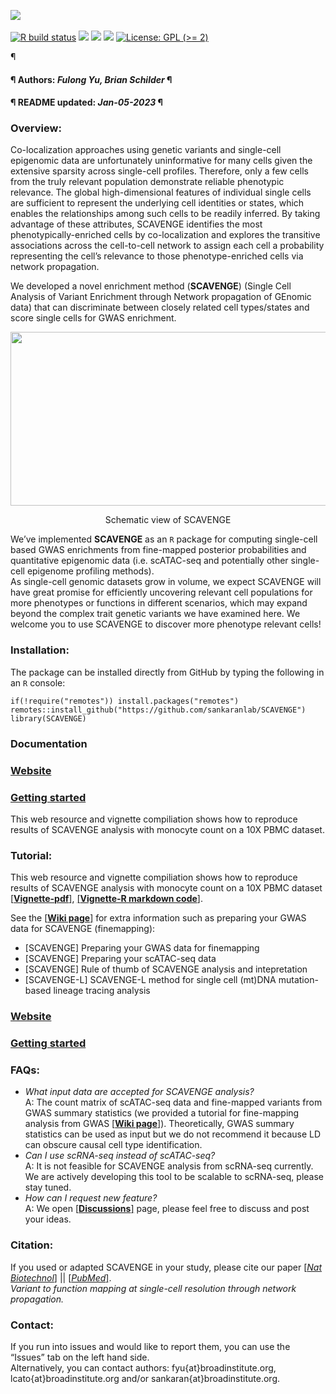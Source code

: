[![](https://img.shields.io/badge/devel%20version-1.0.2-black.svg)](https://github.com/sankaranlab/SCAVENGE)<br><br>
[![R build
status](https://github.com/sankaranlab/SCAVENGE/workflows/rworkflows/badge.svg)](https://github.com/sankaranlab/SCAVENGE/actions)
[![](https://img.shields.io/github/last-commit/sankaranlab/SCAVENGE.svg)](https://github.com/sankaranlab/SCAVENGE/commits/master)
[![](https://img.shields.io/github/languages/code-size/sankaranlab/SCAVENGE.svg)](https://github.com/sankaranlab/SCAVENGE)
[![](https://app.codecov.io/gh/sankaranlab/SCAVENGE/branch/master/graph/badge.svg)](https://app.codecov.io/gh/sankaranlab/SCAVENGE)
[![License: GPL (\>=
2)](https://img.shields.io/badge/license-GPL%20(%3E=%202)-blue.svg)](https://cran.r-project.org/web/licenses/GPL%20(%3E=%202))

¶ <h4> ¶ Authors: <i>Fulong Yu, Brian Schilder</i> ¶ </h4>
<h4> ¶ README updated: <i>Jan-05-2023</i> ¶ </h4>

<!-- To modify Package/Title/Description/Authors fields, edit the DESCRIPTION file -->


### Overview:

Co-localization approaches using genetic variants and single-cell
epigenomic data are unfortunately uninformative for many cells given the
extensive sparsity across single-cell profiles. Therefore, only a few
cells from the truly relevant population demonstrate reliable phenotypic
relevance. The global high-dimensional features of individual single
cells are sufficient to represent the underlying cell identities or
states, which enables the relationships among such cells to be readily
inferred. By taking advantage of these attributes, SCAVENGE identifies
the most phenotypically-enriched cells by co-localization and explores
the transitive associations across the cell-to-cell network to assign
each cell a probability representing the cell’s relevance to those
phenotype-enriched cells via network propagation.

We developed a novel enrichment method (**SCAVENGE**) (Single Cell
Analysis of Variant Enrichment through Network propagation of GEnomic
data) that can discriminate between closely related cell types/states
and score single cells for GWAS enrichment.

<div align="center">

<img src="image/schematic-view_1.png" width="680" height="278">

</div>

<p align="center">
Schematic view of SCAVENGE
</p>

We’ve implemented **SCAVENGE** as an `R` package for computing
single-cell based GWAS enrichments from fine-mapped posterior
probabilities and quantitative epigenomic data (i.e. scATAC-seq and
potentially other single-cell epigenome profiling methods).  
As single-cell genomic datasets grow in volume, we expect SCAVENGE will
have great promise for efficiently uncovering relevant cell populations
for more phenotypes or functions in different scenarios, which may
expand beyond the complex trait genetic variants we have examined here.
We welcome you to use SCAVENGE to discover more phenotype relevant
cells!

### Installation:
The package
can be installed directly from GitHub by typing the following in an
`R` console:

    if(!require("remotes")) install.packages("remotes")
    remotes::install_github("https://github.com/sankaranlab/SCAVENGE")
    library(SCAVENGE)

### Documentation
 
### [Website](https://sankaranlab.github.io/SCAVENGE)
### [Getting started](https://sankaranlab.github.io/SCAVENGE/articles/SCAVENGE)
This web resource and vignette compiliation shows how to reproduce results of
SCAVENGE analysis with monocyte count on a 10X PBMC dataset.

### Tutorial:

This web resource and vignette compiliation shows how to reproduce
results of SCAVENGE analysis with monocyte count on a 10X PBMC dataset
[\[**Vignette-pdf**\]](doc/SCAVENGE-vignette.pdf), [\[**Vignette-R
markdown code**\]](doc/SCAVENGE-vignette.Rmd).

See the [\[**Wiki page**\]](https://github.com/sankaranlab/SCAVENGE/wiki) for extra
information such as preparing your GWAS data for SCAVENGE (finemapping):
- [SCAVENGE] Preparing your GWAS data for finemapping
- [SCAVENGE] Preparing your scATAC-seq data
- [SCAVENGE] Rule of thumb of SCAVENGE analysis and intepretation
- [SCAVENGE-L] SCAVENGE-L method for single cell (mt)DNA mutation-based lineage tracing analysis

### [Website](https://sankaranlab.github.io/SCAVENGE)

### [Getting started](https://sankaranlab.github.io/SCAVENGE/articles/SCAVENGE)

### FAQs:

- *What input data are accepted for SCAVENGE analysis?*  
  A: The count matrix of scATAC-seq data and fine-mapped variants from
  GWAS summary statistics (we provided a tutorial for fine-mapping
  analysis from GWAS [\[**Wiki
  page**\]](https://github.com/sankaranlab/SCAVENGE/wiki)).
  Theoretically, GWAS summary statistics can be used as input but we do
  not recommend it because LD can obscure causal cell type
  identification.
- *Can I use scRNA-seq instead of scATAC-seq?*  
  A: It is not feasible for SCAVENGE analysis from scRNA-seq currently.
  We are actively developing this tool to be scalable to scRNA-seq,
  please stay tuned.
- *How can I request new feature?*  
  A: We open
  [\[**Discussions**\]](https://github.com/sankaranlab/SCAVENGE/discussions)
  page, please feel free to discuss and post your ideas.

### Citation:

If you used or adapted SCAVENGE in your study, please cite our paper
[\[*Nat
Biotechnol*\]](https://www.nature.com/articles/s41587-022-01341-y) \|\|
[\[*PubMed*\]](https://pubmed.ncbi.nlm.nih.gov/35668323/).  
*Variant to function mapping at single-cell resolution through network
propagation.*

### Contact:

If you run into issues and would like to report them, you can use the
“Issues” tab on the left hand side.  
Alternatively, you can contact authors: fyu{at}broadinstitute.org,
lcato{at}broadinstitute.org and/or sankaran{at}broadinstitute.org.
